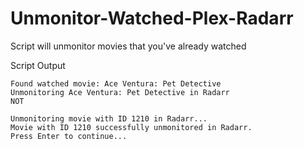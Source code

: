 # Unmonitor-Watched-Plex-Radarr
Script will unmonitor movies that you've already watched

Script Output
```
Found watched movie: Ace Ventura: Pet Detective
Unmonitoring Ace Ventura: Pet Detective in Radarr
NOT

Unmonitoring movie with ID 1210 in Radarr...
Movie with ID 1210 successfully unmonitored in Radarr.
Press Enter to continue...
```
